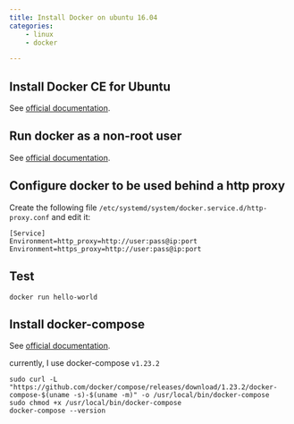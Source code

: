 ```yaml
---
title: Install Docker on ubuntu 16.04
categories:
    - linux
    - docker

---
```


## Install Docker CE for Ubuntu

See [official documentation](https://docs.docker.com/install/linux/docker-ce/ubuntu/).


## Run docker as a non-root user

See [official documentation](https://docs.docker.com/install/linux/linux-postinstall/).

## Configure docker to be used behind a http proxy

Create the following file `/etc/systemd/system/docker.service.d/http-proxy.conf` and edit it:

    [Service]
    Environment=http_proxy=http://user:pass@ip:port
    Environment=https_proxy=http://user:pass@ip:port

## Test

    docker run hello-world
    
    
## Install docker-compose

See [official documentation](https://docs.docker.com/compose/install/).

currently, I use docker-compose `v1.23.2`

    sudo curl -L "https://github.com/docker/compose/releases/download/1.23.2/docker-compose-$(uname -s)-$(uname -m)" -o /usr/local/bin/docker-compose
    sudo chmod +x /usr/local/bin/docker-compose
    docker-compose --version
    